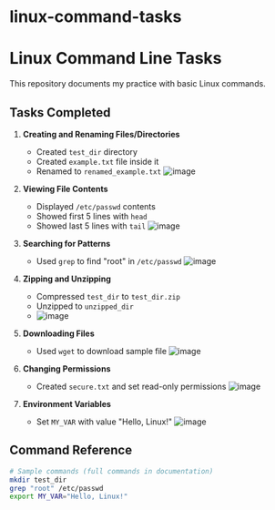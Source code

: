 # linux-command-tasks
# Linux Command Line Tasks

This repository documents my practice with basic Linux commands.

## Tasks Completed

1. **Creating and Renaming Files/Directories**
   - Created `test_dir` directory
   - Created `example.txt` file inside it
   - Renamed to `renamed_example.txt`
     ![image](https://github.com/user-attachments/assets/b083dbc8-91af-4f20-935f-1ce32c6b648f)
     
2. **Viewing File Contents**
   - Displayed `/etc/passwd` contents
   - Showed first 5 lines with `head`
   - Showed last 5 lines with `tail`
  ![image](https://github.com/user-attachments/assets/c60c0e7c-dbcb-4263-ac34-93a1f749d45c)

3. **Searching for Patterns**
   - Used `grep` to find "root" in `/etc/passwd`
![image](https://github.com/user-attachments/assets/80dd8704-22c9-42bd-bc03-c6cd49da4e92)

4. **Zipping and Unzipping**
   - Compressed `test_dir` to `test_dir.zip`
   - Unzipped to `unzipped_dir`
   - ![image](https://github.com/user-attachments/assets/f09cf4a7-8ed2-4f7f-8175-93aeffe78030)


5. **Downloading Files**
   - Used `wget` to download sample file
     ![image](https://github.com/user-attachments/assets/bc312417-b569-4357-9f5e-94f38436a385)


6. **Changing Permissions**
   - Created `secure.txt` and set read-only permissions
     ![image](https://github.com/user-attachments/assets/855f69ef-9c19-4f7c-b050-8373b6a8d911)


7. **Environment Variables**
   - Set `MY_VAR` with value "Hello, Linux!"
![image](https://github.com/user-attachments/assets/c57201fe-7215-4b81-bce1-2ca7b9ca510e)

## Command Reference

```bash
# Sample commands (full commands in documentation)
mkdir test_dir
grep "root" /etc/passwd
export MY_VAR="Hello, Linux!"

